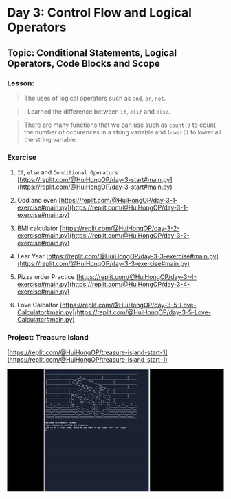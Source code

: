# Day 3: Control Flow and Logical Operators

## Topic: Conditional Statements, Logical Operators, Code Blocks and Scope

### Lesson:

> The uses of logical operators such as `and`, `or`, `not`.

> I Learned the difference between `if`, `elif` and `else`.

> There are many functions that we can use such as `count()` to count the number of occurences in a string variable and `lower()` to lower all the string variable.


### Exercise
1. `If`, `else` and `Conditional Operators` [https://replit.com/@HuiHongOP/day-3-start#main.py](https://replit.com/@HuiHongOP/day-3-start#main.py)
   
2. Odd and even [https://replit.com/@HuiHongOP/day-3-1-exercise#main.py](https://replit.com/@HuiHongOP/day-3-1-exercise#main.py)
   
3. BMI calculator [https://replit.com/@HuiHongOP/day-3-2-exercise#main.py](https://replit.com/@HuiHongOP/day-3-2-exercise#main.py)
   
4. Lear Year [https://replit.com/@HuiHongOP/day-3-3-exercise#main.py](https://replit.com/@HuiHongOP/day-3-3-exercise#main.py)
   
5. Pizza order Practice [https://replit.com/@HuiHongOP/day-3-4-exercise#main.py](https://replit.com/@HuiHongOP/day-3-4-exercise#main.py)
   
6. Love Calcaltor [https://replit.com/@HuiHongOP/day-3-5-Love-Calculator#main.py](https://replit.com/@HuiHongOP/day-3-5-Love-Calculator#main.py)


### Project: Treasure Island
[https://replit.com/@HuiHongOP/treasure-island-start-1](https://replit.com/@HuiHongOP/treasure-island-start-1)

<img src="Demo/demo3.gif">